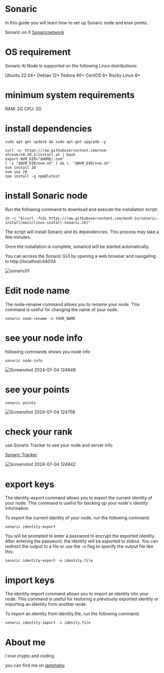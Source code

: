 # Sonaric
in this guide you will learn how to set up Sonaric node and eran points.

Sonaric on X [Sonaricnetwork](https://x.com/SonaricNetwork)

# OS requirement
Sonaric AI Node is supported on the following Linux distributions:

Ubuntu 22.04+
Debian 12+
Fedora 40+
CentOS 8+
Rocky Linux 8+

# minimum system requirements

RAM: 2G
CPU: 2G

# install dependencies
```
sudo apt-get update && sudo apt-get upgrade -y
```
```
curl -o- https://raw.githubusercontent.com/nvm-sh/nvm/v0.39.1/install.sh | bash
export NVM_DIR="$HOME/.nvm"
[ -s "$NVM_DIR/nvm.sh" ] && \. "$NVM_DIR/nvm.sh"
nvm install 20
nvm use 20
npm install -g npm@latest
```
# install Sonaric node
Run the following command to download and execute the installation script:
```
sh -c "$(curl -fsSL https://raw.githubusercontent.com/monk-io/sonaric-install/main/linux-install-sonaric.sh)"
```
The script will install Sonaric and its dependencies. This process may take a few minutes.

Once the installation is complete, sonaricd will be started automatically.

You can access the Sonaric GUI by opening a web browser and navigating to http://localhost:44004

![sonaric01](https://github.com/Theshaho/Sonaric/assets/25084190/f5966033-e009-4f5d-a729-8a70fa81b27c)

# Edit node name
The node-rename command allows you to rename your node. This command is useful for changing the name of your node.
```
sonaric node-rename -n YOUR_NAME
```
# see your node info
following commands shows you node info
```
sonaric node-info
```
![Screenshot 2024-07-04 124648](https://github.com/Theshaho/Sonaric/assets/25084190/9cb5cf79-a50d-4582-b3a2-69c2256ba3ac)

# see your points
```
sonaric points
```
![Screenshot 2024-07-04 124756](https://github.com/Theshaho/Sonaric/assets/25084190/bd7df654-5ec3-423a-b706-3380f5dddceb)

# check your rank
use  Sonaric Tracker to see your node and server info

[Sonaric Tracker](https://tracker.sonaric.xyz/)

![Screenshot 2024-07-04 124842](https://github.com/Theshaho/Sonaric/assets/25084190/154ff003-04ba-4acb-a52a-51500cecd96d)

# export keys
The identity-export command allows you to export the current identity of your node. This command is useful for backing up your node's identity information.

To export the current identity of your node, run the following command:
```
sonaric identity-export
```
You will be prompted to enter a password to encrypt the exported identity. After entering the password, the identity will be exported to stdout. You can redirect the output to a file or use the -o flag to specify the output file like this:
```
sonaric identity-export -o identity.file
```
# import keys
The identity-import command allows you to import an identity into your node. This command is useful for restoring a previously exported identity or importing an identity from another node.

To import an identity from identity.file, run the following command:
```
sonaric identity-import -i idenity.file
```

# About me
I love crypto and coding

you can find me on [iamshaho](https://x.com/iamshaho) 

